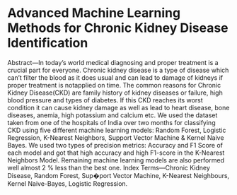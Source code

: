 # Advanced Machine Learning Methods for Chronic Kidney Disease Identification
Abstract—In today’s world medical diagnosing and proper treatment is a crucial part for everyone. Chronic kidney disease is a type of disease which can’t filter the blood as it does usual and can lead to damage of kidneys if proper treatment is notapplied on time. The common reasons for Chronic Kidney Disease(CKD) are family history of kidney diseases or failure, high blood pressure and types of diabetes. If this CKD reaches its worst condition it can cause kidney damage as well as lead to heart disease, bone diseases, anemia, high potassium and calcium etc. We used the dataset taken from one of the hospitals of India over two months for classifying CKD using five different machine learning models: Random Forest, Logistic Regression, K-Nearest Neighbors, Support Vector Machine & Kernel Naive Bayes. We used two types of precision metrics: Accuracy and F1 Score of each model and got that high accuracy and high F1-score in the K-Nearest Neighbors Model. Remaining machine learning models are also performed well almost 2 % less than the best one. Index Terms—Chronic Kidney Disease, Random Forest, Sup�port Vector Machine, K-Nearest Neighbours, Kernel Naive-Bayes, Logistic Regression.

